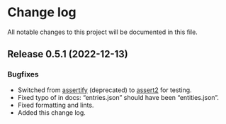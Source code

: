 # Change log

All notable changes to this project will be documented in this file.

## Release 0.5.1 (2022-12-13)

### Bugfixes

* Switched from [assertify][] (deprecated) to [assert2][] for testing.
* Fixed typo of in docs: “entries.json” should have been “entities.json”.
* Fixed formatting and lints.
* Added this change log.

[assertify]: https://crates.io/crates/assertify
[assert2]: https://crates.io/crates/assert2
